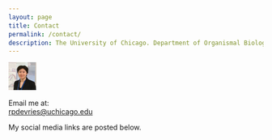 ```yaml
---
layout: page
title: Contact
permalink: /contact/
description: The University of Chicago. Department of Organismal Biology & Anatomy. Sereno Lab. Researcher (Staff).
---
```


![Raina DeVries profile picture](/assets/Profile_May2023-TINY.png)

Email me at:<br>
<rpdevries@uchicago.edu>
<!--[rpdevries@uchicago.edu](mailto:rpdevries@uchicago.edu)-->

My social media links are posted below.
